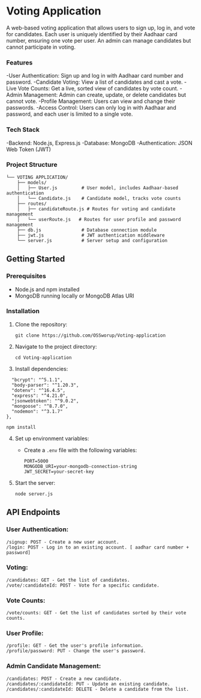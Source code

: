 # Voting Application

A web-based voting application that allows users to sign up, log in, and vote for candidates. Each user is uniquely identified by their Aadhaar card number, ensuring one vote per user. An admin can manage candidates but cannot participate in voting.

### Features

 -User Authentication: Sign up and log in with Aadhaar card number and password.
 -Candidate Voting: View a list of candidates and cast a vote.
 -Live Vote Counts: Get a live, sorted view of candidates by vote count.
 -Admin Management: Admin can create, update, or delete candidates but cannot vote.
 -Profile Management: Users can view and change their passwords.
 -Access Control: Users can only log in with Aadhaar and password, and each user is limited to a single vote.

### Tech Stack

-Backend: Node.js, Express.js
-Database: MongoDB
-Authentication: JSON Web Token (JWT)

### Project Structure
```
└── VOTING APPLICATION/
    ├── models/
    │   ├── User.js         # User model, includes Aadhaar-based authentication
    │   └── Candidate.js    # Candidate model, tracks vote counts
    ├── routes/
    │   ├── candidateRoute.js # Routes for voting and candidate management
    │   └── userRoute.js   # Routes for user profile and password management
    ├── db.js               # Database connection module
    ├── jwt.js              # JWT authentication middleware
    └── server.js           # Server setup and configuration
```


## Getting Started

### Prerequisites
- Node.js and npm installed
- MongoDB running locally or MongoDB Atlas URI

### Installation
1. Clone the repository:
    ```
   git clone https://github.com/OSSworup/Voting-application
    ```
   
2. Navigate to the project directory:
   ```
   cd Voting-application
   ```
3. Install dependencies:
  ```"dependencies": {
    "bcrypt": "^5.1.1",
    "body-parser": "^1.20.3",
    "dotenv": "^16.4.5",
    "express": "^4.21.0",
    "jsonwebtoken": "^9.0.2",
    "mongoose": "^8.7.0",
    "nodemon": "^3.1.7"
  },
```
   ```
   npm install
   ```
4. Set up environment variables:
   - Create a `.env` file with the following variables:
     ```
     PORT=5000
     MONGODB_URI=your-mongodb-connection-string
     JWT_SECRET=your-secret-key
     ```

5. Start the server:
   ```
   node server.js
   ```

## API Endpoints

### User Authentication:
    /signup: POST - Create a new user account.
    /login: POST - Log in to an existing account. [ aadhar card number + password]

### Voting:
    /candidates: GET - Get the list of candidates.
    /vote/:candidateId: POST - Vote for a specific candidate.

### Vote Counts:
    /vote/counts: GET - Get the list of candidates sorted by their vote counts.

### User Profile:
    /profile: GET - Get the user's profile information.
    /profile/password: PUT - Change the user's password.

### Admin Candidate Management:
    /candidates: POST - Create a new candidate.
    /candidates/:candidateId: PUT - Update an existing candidate.
    /candidates/:candidateId: DELETE - Delete a candidate from the list.
